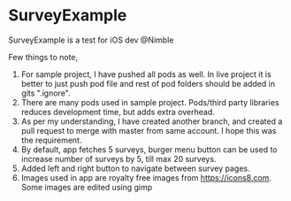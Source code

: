 # SurveyExample
SurveyExample is a test for iOS dev @Nimble 

Few things to note,
1. For sample project, I have pushed all pods as well. 
   In live project it is better to just push pod file and rest of pod folders should be added in gits ".ignore".
2. There are many pods used in sample project. Pods/third party libraries reduces development time, but adds extra overhead.
3. As per my understanding, I have created another branch, and created a pull request to merge with master from same account.
   I hope this was the requirement.
4. By default, app fetches 5 surveys, burger menu button can be used to increase number of surveys by 5, till max 20 surveys.
5. Added left and right button to navigate between survey pages.
6. Images used in app are royalty free images from https://icons8.com. Some images are edited using gimp
